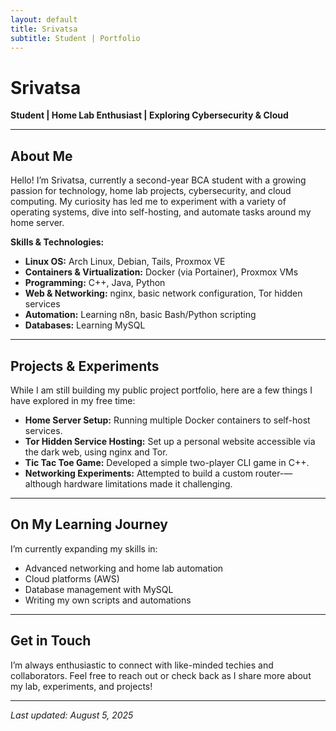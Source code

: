```yaml
---
layout: default
title: Srivatsa
subtitle: Student | Portfolio
---
```


# Srivatsa
**Student | Home Lab Enthusiast | Exploring Cybersecurity & Cloud**

---

## About Me

Hello! I’m Srivatsa, currently a second-year BCA student with a growing passion for technology, home lab projects, cybersecurity, and cloud computing. My curiosity has led me to experiment with a variety of operating systems, dive into self-hosting, and automate tasks around my home server.

**Skills & Technologies:**
- **Linux OS:** Arch Linux, Debian, Tails, Proxmox VE
- **Containers & Virtualization:** Docker (via Portainer), Proxmox VMs
- **Programming:** C++, Java, Python
- **Web & Networking:** nginx, basic network configuration, Tor hidden services
- **Automation:** Learning n8n, basic Bash/Python scripting
- **Databases:** Learning MySQL

---

## Projects & Experiments

While I am still building my public project portfolio, here are a few things I have explored in my free time:

- **Home Server Setup:** Running multiple Docker containers to self-host services.
- **Tor Hidden Service Hosting:** Set up a personal website accessible via the dark web, using nginx and Tor.
- **Tic Tac Toe Game:** Developed a simple two-player CLI game in C++.
- **Networking Experiments:** Attempted to build a custom router-—although hardware limitations made it challenging.

---

## On My Learning Journey

I’m currently expanding my skills in:
- Advanced networking and home lab automation
- Cloud platforms (AWS)
- Database management with MySQL
- Writing my own scripts and automations

---

## Get in Touch

I’m always enthusiastic to connect with like-minded techies and collaborators. Feel free to reach out or check back as I share more about my lab, experiments, and projects!

---

*Last updated: August 5, 2025*
